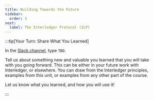 ```yaml
---
title: Building Towards the Future
sidebar:
  order: 3
next:
  label: The Interledger Protocol (ILP)
---
```


:::tip[Your Turn: Share What You Learned]

In the [Slack channel](https://app.slack.com/client/T0KKJC1N1/C06MAS29NF4), type `TBD`.

Tell us about something new and valuable you learned that you will take with you going forward. This can be either in your future work with Interledger, or elsewhere. You can draw from the Interledger principles, examples from this unit, or examples from any other part of the course.

Let us know what you learned, and how you will use it!

:::
